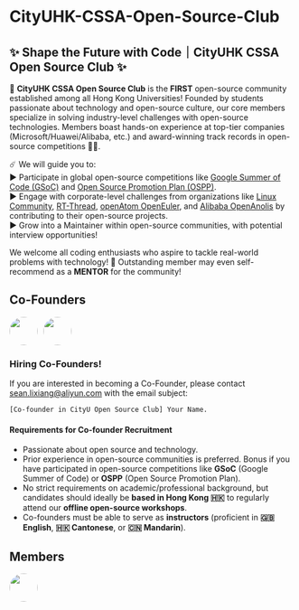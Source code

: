 # CityUHK-CSSA-Open-Source-Club

## ✨ Shape the Future with Code｜CityUHK CSSA Open Source Club ✨  

📍 **CityUHK CSSA Open Source Club** is the **FIRST** open-source community established among all Hong Kong Universities! Founded by students passionate about technology and open-source culture, our core members specialize in solving industry-level challenges with open-source technologies. Members boast hands-on experience at top-tier companies (Microsoft/Huawei/Alibaba, etc.) and award-winning track records in open-source competitions 🫶🏻.  

☄️ We will guide you to:  
▶ Participate in global open-source competitions like [Google Summer of Code (GSoC)](https://summerofcode.withgoogle.com/) and [Open Source Promotion Plan (OSPP)](https://summer-ospp.ac.cn/).  
▶ Engage with corporate-level challenges from organizations like [Linux Community](https://github.com/torvalds/linux), [RT-Thread](https://www.rt-thread.io/), [openAtom OpenEuler](https://www.openeuler.org/en/), and [Alibaba OpenAnolis](https://openanolis.cn/?lang=en) by contributing to their open-source projects.  
▶ Grow into a Maintainer within open-source communities, with potential interview opportunities!  

We welcome all coding enthusiasts who aspire to tackle real-world problems with technology! 🚀 Outstanding member may even self-recommend as a **MENTOR** for the community!

## Co-Founders
<div style="display: flex; gap: 10px;">
  <a href="https://github.com/SeanLmax">
    <img src="https://avatars.githubusercontent.com/SeanLmax" width="50px" height="50px" style="border-radius: 50%"/>
  </a>
  <a href="https://github.com/xxyuue">
    <img src="https://avatars.githubusercontent.com/xxyuue" width="50px" height="50px" style="border-radius: 50%"/>
  </a>
</div>

### Hiring Co-Founders!
If you are interested in becoming a Co-Founder, please contact [sean.lixiang@aliyun.com](mailto:sean.lixiang@aliyun.com?subject=Co-founder%20in%20CityU%20Open%20Source%20Club%20-%20Your%20Name) with the email subject:
```
[Co-founder in CityU Open Source Club] Your Name.
```

#### Requirements for Co-founder Recruitment
- Passionate about open source and technology.  
- Prior experience in open-source communities is preferred. Bonus if you have participated in open-source competitions like **GSoC** (Google Summer of Code) or **OSPP** (Open Source Promotion Plan).  
- No strict requirements on academic/professional background, but candidates should ideally be **based in Hong Kong 🇭🇰** to regularly attend our **offline open-source workshops**.  
- Co-founders must be able to serve as **instructors** (proficient in **🇬🇧 English**, **🇭🇰 Cantonese**, or **🇨🇳 Mandarin**).  

## Members
<div style="display: flex; gap: 10px;">
  <a href="https://github.com/SeanLmax">
    <img src="https://avatars.githubusercontent.com/SeanLmax" width="50px" height="50px" style="border-radius: 50%"/>
  </a>
  
</div>
